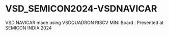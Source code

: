 # VSD_SEMICON2024-VSDNAVICAR
VSD NAVICAR made using VSDQUADRON RISCV MINI Board . Presented at SEMICON INDIA 2024 
